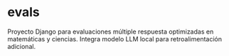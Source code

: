 # evals
Proyecto Django para evaluaciones múltiple respuesta optimizadas en matemáticas y ciencias. Integra modelo LLM local para retroalimentación adicional.
